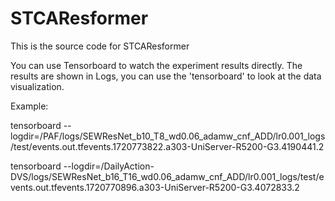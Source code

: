 # STCAResformer
This is the source code for STCAResformer

You can use Tensorboard to watch the experiment results directly. The results are shown in Logs, you can use the 'tensorboard' to look at the data visualization.

Example:

tensorboard --logdir=/PAF/logs/SEWResNet_b10_T8_wd0.06_adamw_cnf_ADD/lr0.001_logs/test/events.out.tfevents.1720773822.a303-UniServer-R5200-G3.4190441.2

tensorboard --logdir=/DailyAction-DVS/logs/SEWResNet_b16_T16_wd0.06_adamw_cnf_ADD/lr0.001_logs/test/events.out.tfevents.1720770896.a303-UniServer-R5200-G3.4072833.2
